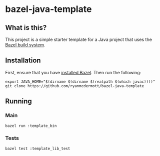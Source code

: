 # bazel-java-template

## What is this?

This project is a simple starter template for a Java project that uses the [Bazel build system](https://www.bazel.build/).

## Installation

First, ensure that you have [installed Bazel](https://docs.bazel.build/versions/3.2.0/install.html). Then run the following:

```
export JAVA_HOME="$(dirname $(dirname $(realpath $(which javac))))"
git clone https://github.com/ryanmcdermott/bazel-java-template
```

## Running

### Main

```
bazel run :template_bin
```

### Tests

```
bazel test :template_lib_test
```
